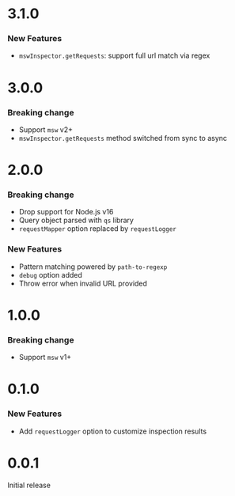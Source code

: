 # 3.1.0

### New Features

- `mswInspector.getRequests`: support full url match via regex

# 3.0.0

### Breaking change

- Support `msw` v2+
- `mswInspector.getRequests` method switched from sync to async

# 2.0.0

### Breaking change

- Drop support for Node.js v16
- Query object parsed with `qs` library
- `requestMapper` option replaced by `requestLogger`

### New Features

- Pattern matching powered by `path-to-regexp`
- `debug` option added
- Throw error when invalid URL provided

# 1.0.0

### Breaking change

- Support `msw` v1+

# 0.1.0

### New Features

- Add `requestLogger` option to customize inspection results

# 0.0.1

Initial release
